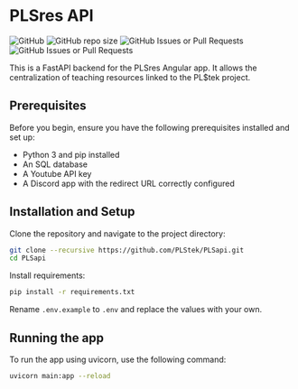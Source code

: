 # PLSres API

![GitHub](https://img.shields.io/github/license/PLStek/PLSapi)
![GitHub repo size](https://img.shields.io/github/repo-size/PLStek/PLSapi)
![GitHub Issues or Pull Requests](https://img.shields.io/github/issues/PLStek/PLSapi)
![GitHub Issues or Pull Requests](https://img.shields.io/github/issues-pr/PLStek/PLSapi)

This is a FastAPI backend for the PLSres Angular app. It allows the centralization of teaching resources linked to the PL$tek project.

## Prerequisites

Before you begin, ensure you have the following prerequisites installed and set up:

- Python 3 and pip installed
- An SQL database
- A Youtube API key
- A Discord app with the redirect URL correctly configured

## Installation and Setup

Clone the repository and navigate to the project directory:

```bash
git clone --recursive https://github.com/PLStek/PLSapi.git
cd PLSapi
```

Install requirements:

```bash
pip install -r requirements.txt
```

Rename `.env.example` to `.env` and replace the values with your own.

## Running the app

To run the app using uvicorn, use the following command:

```bash
uvicorn main:app --reload
```
